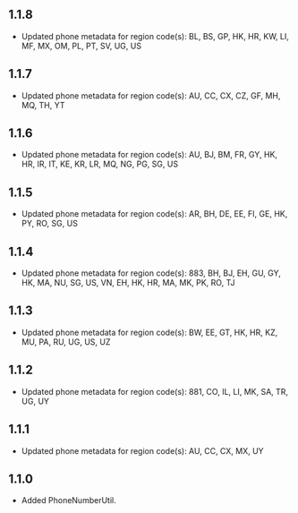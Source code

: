 ## 1.1.8
- Updated phone metadata for region code(s): BL, BS, GP, HK, HR, KW, LI, MF, MX, OM, PL, PT, SV, UG, US

## 1.1.7
- Updated phone metadata for region code(s): AU, CC, CX, CZ, GF, MH, MQ, TH, YT

## 1.1.6
- Updated phone metadata for region code(s): AU, BJ, BM, FR, GY, HK, HR, IR, IT, KE, KR, LR, MQ, NG, PG, SG, US

## 1.1.5
- Updated phone metadata for region code(s): AR, BH, DE, EE, FI, GE, HK, PY, RO, SG, US

## 1.1.4

- Updated phone metadata for region code(s): 883, BH, BJ, EH, GU, GY, HK, MA, NU, SG, US, VN, EH, HK, HR, MA, MK, PK, RO, TJ

## 1.1.3

- Updated phone metadata for region code(s): BW, EE, GT, HK, HR, KZ, MU, PA, RU, UG, US, UZ

## 1.1.2

- Updated phone metadata for region code(s): 881, CO, IL, LI, MK, SA, TR, UG, UY

## 1.1.1

- Updated phone metadata for region code(s): AU, CC, CX, MX, UY

## 1.1.0

- Added PhoneNumberUtil.
